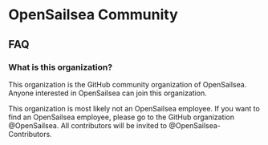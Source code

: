 # OpenSailsea Community

## FAQ

### What is this organization?

This organization is the GitHub community organization of OpenSailsea. Anyone interested in OpenSailsea can join this organization.

This organization is most likely not an OpenSailsea employee. If you want to find an OpenSailsea employee, please go to the GitHub organization @OpenSailsea. All contributors will be invited to @OpenSailsea-Contributors.
